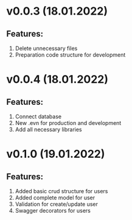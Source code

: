 # v0.0.3  (18.01.2022)

## Features:

1. Delete unnecessary files
2. Preparation code structure for development

# v0.0.4 (18.01.2022)

## Features:

1. Connect database
2. New .evn for production and development
3. Add all necessary libraries

# v0.1.0 (19.01.2022)

## Features:

1. Added basic crud structure for users
2. Added complete model for user
3. Validation for create/update user
4. Swagger decorators for users


